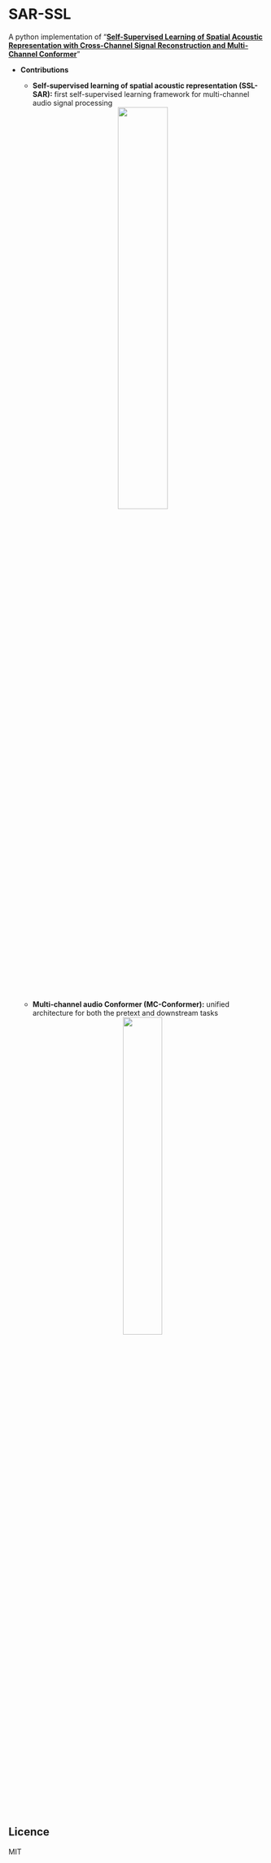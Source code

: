 # SAR-SSL
A python implementation of “**<a href="https://arxiv.org/abs/2312.00476" target="_blank">Self-Supervised Learning of Spatial Acoustic Representation with Cross-Channel Signal Reconstruction and Multi-Channel Conformer</a>**”

+ **Contributions**
  - **Self-supervised learning of spatial acoustic representation (SSL-SAR):** first self-supervised learning framework for multi-channel audio signal processing
   <div align=center>
    <img src=https://github.com/BingYang-20/SAR-SSL/assets/74909427/0b48e908-2c32-4fe2-acf7-c99cb316b839 width=45% />
    </div>

  - **Multi-channel audio Conformer (MC-Conformer):** unified architecture for both the pretext and downstream tasks
   <div align=center>
    <img src=https://github.com/BingYang-20/SAR-SSL/assets/74909427/14f0b772-7d64-432c-9261-f43c81cced65 width=40% />
    </div>


## Licence
MIT